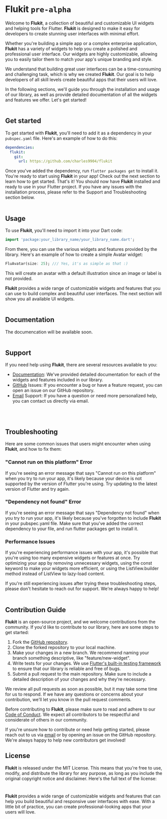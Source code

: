 # Flukit **`pre-alpha`**

Welcome to **Flukit**, a collection of beautiful and customizable UI widgets and helping tools for Flutter. **Flukit** is designed to make it easy for developers to create stunning user interfaces with minimal effort.

Whether you're building a simple app or a complex enterprise application, **Flukit** has a variety of widgets to help you create a polished and professional user interface. Our widgets are highly customizable, allowing you to easily tailor them to match your app's unique branding and style.

We understand that building great user interfaces can be a time-consuming and challenging task, which is why we created **Flukit**. Our goal is to help developers of all skill levels create beautiful apps that their users will love.

In the following sections, we'll guide you through the installation and usage of our library, as well as provide detailed documentation of all the widgets and features we offer. Let's get started!
<br/>
<br/>

## Get started

To get started with **Flukit**, you'll need to add it as a dependency in your `pubspec.yaml` file. Here's an example of how to do this:

``` yaml
dependencies:
  flukit:
    git:
      url: https://github.com/charles9904/flukit
```

Once you've added the dependency, run `flutter packages get` to install it.
You're ready to start using **Flukit** in your app! Check out the next section to learn how to get started.
That's it! You should now have **Flukit** installed and ready to use in your Flutter project. If you have any issues with the installation process, please refer to the Support and Troubleshooting section below.
<br/>
<br/>

## Usage

To use **Flukit**, you'll need to import it into your Dart code:

``` dart
import 'package:your_library_name/your_library_name.dart';
```

From there, you can use the various widgets and features provided by the library. Here's an example of how to create a simple Avatar widget:

``` dart
FluAvatar(size: 25); /// Yes, it's as simple as that :)
```

This will create an avatar with a default illustration since an image or label is not provided.

**Flukit** provides a wide range of customizable widgets and features that you can use to build complex and beautiful user interfaces. The next section will show you all available UI widgets.
<br/>
<br/>

## Documentation

The documencation will be available soon.
<br/>
<br/>

## Support

If you need help using **Flukit**, there are several resources available to you:

- [Documentation](_): We've provided detailed documentation for each of the widgets and features included in our library.
- [GitHub](_) Issues: If you encounter a bug or have a feature request, you can open an issue on our GitHub repository.
- [Email](_) Support: If you have a question or need more personalized help, you can contact us directly via email.
<br/>
<br/>

## Troubleshooting

Here are some common issues that users might encounter when using **Flukit**, and how to fix them:

### "Cannot run on this platform" Error

If you're seeing an error message that says "Cannot run on this platform" when you try to run your app, it's likely because your device is not supported by the version of Flutter you're using. Try updating to the latest version of Flutter and try again.

### "Dependency not found" Error

If you're seeing an error message that says "Dependency not found" when you try to run your app, it's likely because you've forgotten to include **Flukit** in your pubspec.yaml file. Make sure that you've added the correct dependency to your file, and run flutter packages get to install it.

### Performance Issues

If you're experiencing performance issues with your app, it's possible that you're using too many expensive widgets or features at once. Try optimizing your app by removing unnecessary widgets, using the const keyword to make your widgets more efficient, or using the ListView.builder method instead of ListView to lazy-load content.

If you're still experiencing issues after trying these troubleshooting steps, please don't hesitate to reach out for support. We're always happy to help!
<br/>
<br/>

## Contribution Guide

**Flukit** is an open-source project, and we welcome contributions from the community. If you'd like to contribute to our library, here are some steps to get started:

1. Fork the [GitHub repository](_).
2. Clone the forked repository to your local machine.
3. Make your changes in a new branch. We recommend naming your branch something descriptive, like "feature/new-widget".
4. Write tests for your changes. We use [Flutter's built-in testing framework](_) to ensure that our library is reliable and free of bugs.
5. Submit a pull request to the main repository. Make sure to include a detailed description of your changes and why they're necessary.

We review all pull requests as soon as possible, but it may take some time for us to respond. If we have any questions or concerns about your contribution, we'll let you know in the pull request comments.

Before contributing to **Flukit**, please make sure to read and adhere to our [Code of Conduct](_). We expect all contributors to be respectful and considerate of others in our community.

If you're unsure how to contribute or need help getting started, please reach out to us via [email](_) or by opening an issue on the GitHub repository. We're always happy to help new contributors get involved!

## License

**Flukit** is released under the MIT License. This means that you're free to use, modify, and distribute the library for any purpose, as long as you include the original copyright notice and disclaimer. Here's the full text of the license:

#

**Flukit** provides a wide range of customizable widgets and features that can help you build beautiful and responsive user interfaces with ease. With a little bit of practice, you can create professional-looking apps that your users will love.
